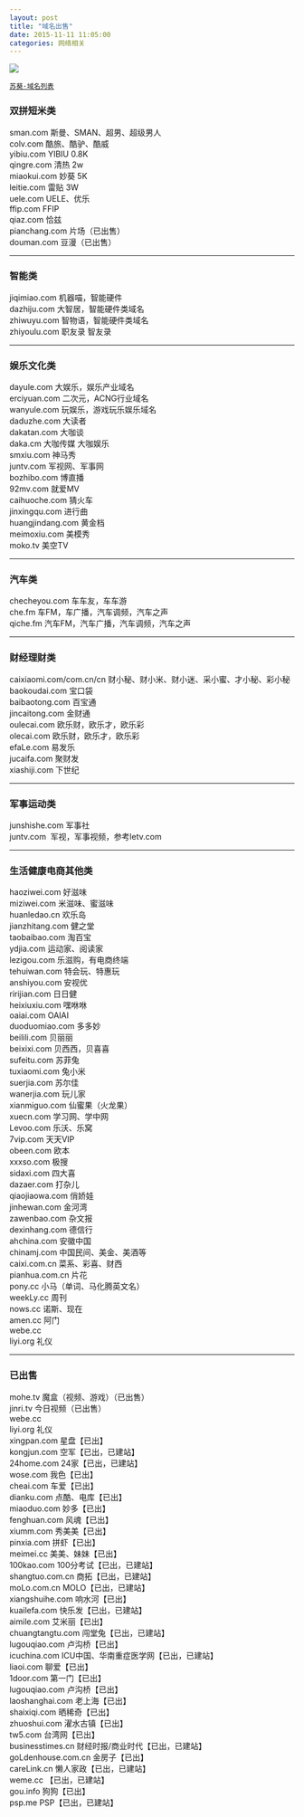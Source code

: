 ```yaml
---
layout: post
title: "域名出售"
date: 2015-11-11 11:05:00  
categories: 网络相关
---
```

  
![](https://i.imgur.com/QmkCUMF.jpg)  



[`苏葵·域名列表`](http://sukui.com "苏葵·域名列表")     
  
### 双拼短米类   
sman.com 斯曼、SMAN、超男、超级男人  
colv.com 酷旅、酷驴、酷威  
yibiu.com YIBIU 0.8K  
qingre.com 清热 2w  
miaokui.com 妙葵 5K  
leitie.com 雷贴 3W  
uele.com UELE、优乐   
ffip.com FFIP  
qiaz.com 恰兹  
pianchang.com 片场（已出售）  
douman.com 豆漫（已出售）  

----------
  
### 智能类  
jiqimiao.com 机器喵，智能硬件  
dazhiju.com 大智居，智能硬件类域名  
zhiwuyu.com 智物语，智能硬件类域名  
zhiyoulu.com 职友录 智友录  

----------
  
### 娱乐文化类  
dayule.com 大娱乐，娱乐产业域名  
erciyuan.com 二次元，ACNG行业域名  
wanyule.com 玩娱乐，游戏玩乐娱乐域名  
daduzhe.com 大读者  
dakatan.com 大咖谈  
daka.cm 大咖传媒 大咖娱乐  
smxiu.com 神马秀  
juntv.com 军视网、军事网  
bozhibo.com 博直播  
92mv.com 就爱MV  
caihuoche.com 猜火车  
jinxingqu.com 进行曲  
huangjindang.com 黄金档  
meimoxiu.com 美模秀  
moko.tv 美空TV  

----------
  
### 汽车类 
checheyou.com 车车友，车车游  
che.fm 车FM，车广播，汽车调频，汽车之声  
qiche.fm 汽车FM，汽车广播，汽车调频，汽车之声    

----------
  
### 财经理财类  
caixiaomi.com/com.cn/cn 财小秘、财小米、财小迷、采小蜜、才小秘、彩小秘  
baokoudai.com 宝口袋  
baibaotong.com 百宝通  
jincaitong.com 金财通  
oulecai.com 欧乐财，欧乐才，欧乐彩  
olecai.com 欧乐财，欧乐才，欧乐彩  
efaLe.com 易发乐  
jucaifa.com 聚财发  
xiashiji.com 下世纪    

----------
  
### 军事运动类   
junshishe.com 军事社  
juntv.com  军视，军事视频，参考letv.com    

----------
  
### 生活健康电商其他类   
haoziwei.com 好滋味  
miziwei.com 米滋味、蜜滋味  
huanledao.cn 欢乐岛  
jianzhitang.com 健之堂  
taobaibao.com 淘百宝  
ydjia.com 运动家、阅读家  
lezigou.com 乐滋购，有电商终端  
tehuiwan.com 特会玩、特惠玩  
anshiyou.com 安视优  
ririjian.com 日日健   
heixiuxiu.com 嘿咻咻  
oaiai.com OAIAI  
duoduomiao.com 多多妙  
beilili.com 贝丽丽  
beixixi.com 贝西西，贝喜喜  
sufeitu.com 苏菲兔  
tuxiaomi.com 兔小米  
suerjia.com 苏尔佳  
wanerjia.com 玩儿家  
xianmiguo.com 仙蜜果（火龙果）  
xuecn.com 学习网、学中网  
Levoo.com 乐沃、乐窝  
7vip.com 天天VIP  
obeen.com 欧本  
xxxso.com 极搜  
sidaxi.com 四大喜  
dazaer.com 打杂儿  
qiaojiaowa.com 俏娇娃  
jinhewan.com 金河湾  
zawenbao.com 杂文报  
dexinhang.com 德信行  
ahchina.com 安徽中国  
chinamj.com 中国民间、美金、美酒等  
caixi.com.cn 菜系、彩喜、财西  
pianhua.com.cn 片花  
pony.cc 小马（单词、马化腾英文名）  
weekLy.cc 周刊  
nows.cc 诺斯、现在  
amen.cc 阿门  
webe.cc  
liyi.org 礼仪      

----------
  
### 已出售  
mohe.tv 魔盒（视频、游戏）（已出售）  
jinri.tv 今日视频（已出售）  
webe.cc  
liyi.org 礼仪  
xingpan.com 星盘【已出】  
kongjun.com 空军【已出，已建站】  
24home.com 24家【已出，已建站】  
wose.com 我色【已出】  
cheai.com 车爱【已出】  
dianku.com 点酷、电库【已出】  
miaoduo.com 妙多【已出】  
fenghuan.com 风魂【已出】  
xiumm.com 秀美美【已出】  
pinxia.com 拼虾【已出】  
meimei.cc 美美、妹妹【已出】  
100kao.com 100分考试【已出，已建站】  
shangtuo.com.cn 商拓【已出，已建站】  
moLo.com.cn MOLO【已出，已建站】  
xiangshuihe.com 响水河【已出】  
kuailefa.com 快乐发【已出，已建站】  
aimile.com 艾米丽【已出】  
chuangtangtu.com 闯堂兔【已出，已建站】  
lugouqiao.com 卢沟桥【已出】  
icuchina.com ICU中国、华南重症医学网【已出，已建站】  
liaoi.com 聊爱【已出】  
1door.com 第一门【已出】  
lugouqiao.com 卢沟桥【已出】  
laoshanghai.com 老上海【已出】  
shaixiqi.com 晒稀奇【已出】  
zhuoshui.com 濯水古镇【已出】  
tw5.com 台湾网【已出】  
businesstimes.cn 财经时报/商业时代【已出，已建站】  
goLdenhouse.com.cn 金房子【已出】  
careLink.cn 懒人家政【已出，已建站】  
weme.cc 【已出，已建站】  
gou.info 狗狗【已出】  
psp.me PSP【已出，已建站】
